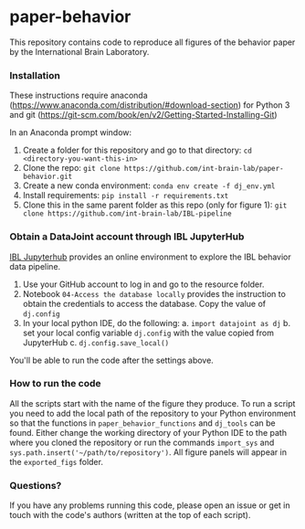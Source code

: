 # paper-behavior
This repository contains code to reproduce all figures of the behavior paper by the International Brain Laboratory. 

### Installation
These instructions require anaconda (https://www.anaconda.com/distribution/#download-section) for Python 3 and git (https://git-scm.com/book/en/v2/Getting-Started-Installing-Git)

In an Anaconda prompt window:
1. Create a folder for this repository and go to that directory: `cd <directory-you-want-this-in>` 
2. Clone the repo: `git clone https://github.com/int-brain-lab/paper-behavior.git`
3. Create a new conda environment: `conda env create -f dj_env.yml`
4. Install requirements: `pip install -r requirements.txt` 
5. Clone this in the same parent folder as this repo (only for figure 1): `git clone https://github.com/int-brain-lab/IBL-pipeline` 

### Obtain a DataJoint account through IBL JupyterHub
[IBL Jupyterhub](https://jupyterhub.internationalbrainlab.org) provides an online environment to explore the IBL behavior data pipeline.

1. Use your GitHub account to log in and go to the resource folder. 
2. Notebook `04-Access the database locally` provides the instruction to obtain the credentials to access the database. Copy the value of `dj.config`
3. In your local python IDE, do the following:
  a. `import datajoint as dj`
  b. set your local config variable `dj.config` with the value copied from JupyterHub
  c. `dj.config.save_local()`

You'll be able to run the code after the settings above.

### How to run the code
All the scripts start with the name of the figure they produce. To run a script you need to add the local path of the repository to your Python environment so that the functions in `paper_behavior_functions` and `dj_tools` can be found. Either change the working directory of your Python IDE to the path where you cloned the repository or run the commands `import_sys` and `sys.path.insert('~/path/to/repository')`.
All figure panels will appear in the `exported_figs` folder.

### Questions?
If you have any problems running this code, please open an issue or get in touch with the code's authors (written at the top of each script).
